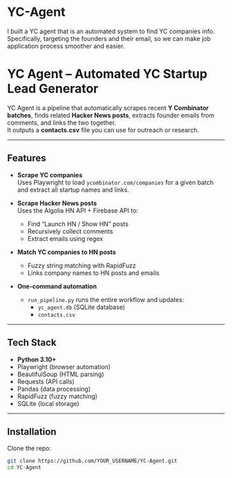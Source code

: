 # YC-Agent
I built a YC agent that is an automated system to find YC companies info. Specifically, targeting the founders and their email, so we can make job application process smoother and easier.

# YC Agent – Automated YC Startup Lead Generator

YC Agent is a pipeline that automatically scrapes recent **Y Combinator batches**, finds related **Hacker News posts**, extracts founder emails from comments, and links the two together.  
It outputs a **contacts.csv** file you can use for outreach or research.

---

## Features

- **Scrape YC companies**  
  Uses Playwright to load `ycombinator.com/companies` for a given batch and extract all startup names and links.

- **Scrape Hacker News posts**  
  Uses the Algolia HN API + Firebase API to:
  - Find “Launch HN / Show HN” posts
  - Recursively collect comments
  - Extract emails using regex

- **Match YC companies to HN posts**  
  - Fuzzy string matching with RapidFuzz
  - Links company names to HN posts and emails

- **One-command automation**  
  - `run_pipeline.py` runs the entire workflow and updates:
    - `yc_agent.db` (SQLite database)
    - `contacts.csv`

---

## Tech Stack

- **Python 3.10+**
- Playwright (browser automation)
- BeautifulSoup (HTML parsing)
- Requests (API calls)
- Pandas (data processing)
- RapidFuzz (fuzzy matching)
- SQLite (local storage)

---

## Installation

Clone the repo:

```bash
git clone https://github.com/YOUR_USERNAME/YC-Agent.git
cd YC-Agent

